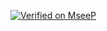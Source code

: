 

[![Verified on MseeP](https://mseep.ai/badge.svg)](https://mseep.ai/app/ef63b7ec-7fab-4033-88a9-0b8cd3efc9bb)
